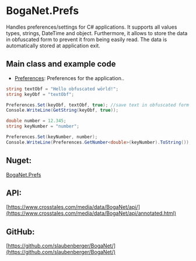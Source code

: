 # BogaNet.Prefs
Handles preferences/settings for C# applications. It supports all values types, strings, DateTime and object.
Furthermore, it allows to store the data in obfuscated form to prevent it from being easily read.
The data is automatically stored at application exit.

## Main class and example code
* [Preferences](https://www.crosstales.com/media/data/BogaNet/api/class_boga_net_1_1_prefs_1_1_preferences.html): Preferences for the application..

```csharp
string textObf = "Hello obfuscated wörld!";
string keyObf = "textObf";

Preferences.Set(keyObf, textObf, true); //save text in obfuscated form
Console.WriteLine(GetString(keyObf, true));

double number = 12.345;
string keyNumber = "number";

Preferences.Set(keyNumber, number);
Console.WriteLine(Preferences.GetNumber<double>(keyNumber).ToString());
```

## Nuget:
[BogaNet.Prefs](https://www.nuget.org/packages/BogaNet.Prefs/)

## API:
[https://www.crosstales.com/media/data/BogaNet/api/](https://www.crosstales.com/media/data/BogaNet/api/annotated.html)

## GitHub:
[https://github.com/slaubenberger/BogaNet/](https://github.com/slaubenberger/BogaNet/)